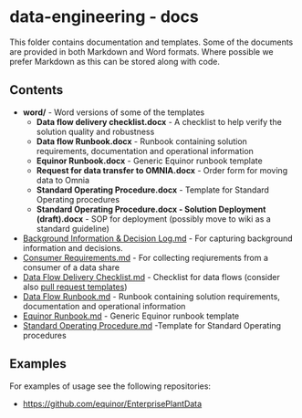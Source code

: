 # data-engineering - docs

This folder contains documentation and templates. Some of the documents are provided in both Markdown and Word formats. Where possible we prefer Markdown as this can be stored along with code.

## Contents

* **word/** - Word versions of some of the templates
  * **Data flow delivery checklist.docx** - A checklist to help verify the solution quality and robustness
  * **Data flow Runbook.docx** - Runbook containing solution requirements, documentation and operational information
  * **Equinor Runbook.docx** - Generic Equinor runbook template
  * **Request for data transfer to OMNIA.docx** - Order form for moving data to Omnia
  * **Standard Operating Procedure.docx** - Template for Standard Operating procedures
  * **Standard Operating Procedure.docx - Solution Deployment (draft).docx** - SOP for deployment (possibly move to wiki as a standard guideline)
* [Background Information & Decision Log.md](Background%20Information%20%26%20Decision%20Log.md) - For capturing background information and decisions.
* [Consumer Requirements.md](Consumer%20Requirements.md) - For collecting reqiurements from a consumer of a data share
* [Data Flow Delivery Checklist.md](Data%20Flow%20Delivery%20Checklist.md) - Checklist for data flows (consider also [pull request templates](https://github.com/equinor/data-engineering/tree/master/.github))
* [Data Flow Runbook.md](Data%20Flow%20Runbook.md) - Runbook containing solution requirements, documentation and operational information
* [Equinor Runbook.md](Equinor%20Flow%20Runbook.md) - Generic Equinor runbook template
* [Standard Operating Procedure.md](Standard%20Operating%20Procedure.md) -Template for Standard Operating procedures

## Examples

For examples of usage see the following repositories:

* https://github.com/equinor/EnterprisePlantData
